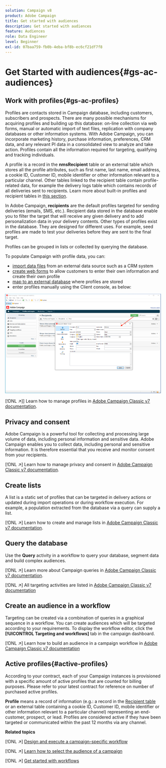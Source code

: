 ```yaml
---
solution: Campaign v8
product: Adobe Campaign
title: Get started with audiences
description: Get started with audiences
feature: Audiences
role: Data Engineer
level: Beginner
exl-id: 07baa759-fb0b-4eba-bf8b-ec6cf21df7f8
---
```

# Get Started with audiences{#gs-ac-audiences}

## Work with profiles{#gs-ac-profiles}

Profiles are contacts stored in Campaign database, including customers, subscribers and prospects. There are many possible mechanisms for acquiring profiles and building up this database: on-line collection via web forms, manual or automatic import of text files, replication with company databases or other information systems. With Adobe Campaign, you can incorporate marketing history, purchase information, preferences, CRM data, and any relevant PI data in a consolidated view to analyze and take action. Profiles contain all the information required for targeting, qualifying and tracking individuals.

A profile is a record in the **nmsRecipient** table or an external table which stores all the profile attributes, such as first name, last name, email address, a cookie ID, Customer ID, mobile identifier or other information relevant to a particular channel. Other tables linked to the recipient table contain profile-related data, for example the delivery logs table which contains records of all deliveries sent to recipients. Learn more about built-in profiles and recipient tables in [this section](../dev/datamodel.md#ootb-profiles).

In Adobe Campaign, **recipients** are the default profiles targeted for sending deliveries (emails, SMS, etc.). Recipient data stored in the database enable you to filter the target that will receive any given delivery and to add personalization data in your delivery contents. Other types of profiles exist in the database. They are designed for different uses. For example, seed profiles are made to test your deliveries before they are sent to the final target.

Profiles can be grouped in lists or collected by querying the database.


To populate Campaign with profile data, you can:

* [import data files](import.md) from an external data source such as a CRM system
* [create web forms](../dev/webapps.md) to allow customers to enter their own information and create their own profile
* [map to an external database](../connect/fda.md) where profiles are stored
* enter profiles manually using the Client console, as below:

![](assets/create-profile.png) 


[!DNL :arrow_upper_right:]] Learn how to manage profiles in [Adobe Campaign Classic v7 documentation](https://experienceleague.adobe.com/docs/campaign-classic/using/getting-started/profile-management/about-profiles.html).


## Privacy and consent

Adobe Campaign is a powerful tool for collecting and processing large volume of data, including personal information and sensitive data. Adobe Campaign enables you to collect data, including personal and sensitive information. It is therefore essential that you receive and monitor consent from your recipients.

[!DNL :arrow_upper_right:] Learn how to manage privacy and consent in [Adobe Campaign Classic v7 documentation](https://experienceleague.adobe.com/docs/campaign-classic/using/getting-started/privacy/privacy-and-recommendations.html).

## Create lists

A list is a static set of profiles that can be targeted in delivery actions or updated during import operations or during workflow execution. For example, a population extracted from the database via a query can supply a list.

[!DNL :arrow_upper_right:] Learn how to create and manage lists in [Adobe Campaign Classic v7 documentation](https://experienceleague.adobe.com/docs/campaign-classic/using/getting-started/profile-management/creating-and-managing-lists.html).

## Query the database

Use the **Query** activity in a workflow to query your database, segment data and build complex audiences. 

[!DNL :arrow_upper_right:] Learn more about Campaign queries in [Adobe Campaign Classic v7 documentation](https://experienceleague.adobe.com/docs/campaign-classic/using/automating-with-workflows/introduction/targeting-data.html).

[!DNL :arrow_upper_right:] All targeting activities are listed in [Adobe Campaign Classic v7 documentation](https://experienceleague.adobe.com/docs/campaign-classic/using/automating-with-workflows/targeting-activities/about-targeting-activities.html)

## Create an audience in a workflow

Targeting can be created via a combination of queries in a graphical sequence in a workflow. You can create audiences which will be targeted according to your requirements. To display the workflow editor, click the **[!UICONTROL Targeting and workflows]** tab in the campaign dashboard.

[!DNL :arrow_upper_right:] Learn how to build an audience in a campaign workflow in [Adobe Campaign Classic v7 documentation](https://experienceleague.adobe.com/docs/campaign-classic/using/orchestrating-campaigns/orchestrate-campaigns/marketing-campaign-target.html?lang=en#building-the-main-target-in-a-workflow)


## Active profiles{#active-profiles}

According to your contract, each of your Campaign instances is provisioned with a specific amount of active profiles that are counted for billing purposes. Please refer to your latest contract for reference on number of purchased active profiles.

**Profile** means a record of information (e.g.: a record in the [Recipient table](../dev/datamodel.md) or an external table containing a cookie ID, Customer ID, mobile identifier or other information relevant to a particular channel) representing an end-customer, prospect, or lead. Profiles are considered active if they have been targeted or communicated within the past 12 months via any channel.

<!--
You can monitor the number of active profiles used on your instances directly from Campaign Control Panel. 

[!DNL :arrow_upper_right:] For more on this, refer to the [Control Panel documentation](https://docs.adobe.com/content/help/en/control-panel/using/performance-monitoring/active-profiles-monitoring.html).
-->

**Related topics**

[!DNL :arrow_upper_right:] [Design and execute a campaign-specific workflow](https://experienceleague.adobe.com/docs/campaign-classic/using/automating-with-workflows/introduction/building-a-workflow.html)

[!DNL :arrow_upper_right:] [Learn how to select the audience of a campaign](https://experienceleague.adobe.com/docs/campaign-classic/using/orchestrating-campaigns/orchestrate-campaigns/marketing-campaign-target.html)

[!DNL :arrow_upper_right:] [Get started with workflows](https://experienceleague.adobe.com/docs/campaign-classic/using/automating-with-workflows/introduction/about-workflows.html)
